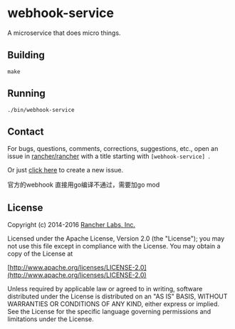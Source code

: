 webhook-service
========

A microservice that does micro things.

## Building

`make`


## Running

`./bin/webhook-service`

## Contact
For bugs, questions, comments, corrections, suggestions, etc., open an issue in
 [rancher/rancher](//github.com/rancher/rancher/issues) with a title starting with `[webhook-service] `.

Or just [click here](//github.com/rancher/rancher/issues/new?title=%5Bwebhook-service%5D%20) to create a new issue.

官方的webhook 直接用go编译不通过，需要加go mod

## License
Copyright (c) 2014-2016 [Rancher Labs, Inc.](http://rancher.com)

Licensed under the Apache License, Version 2.0 (the "License");
you may not use this file except in compliance with the License.
You may obtain a copy of the License at

[http://www.apache.org/licenses/LICENSE-2.0](http://www.apache.org/licenses/LICENSE-2.0)

Unless required by applicable law or agreed to in writing, software
distributed under the License is distributed on an "AS IS" BASIS,
WITHOUT WARRANTIES OR CONDITIONS OF ANY KIND, either express or implied.
See the License for the specific language governing permissions and
limitations under the License.
